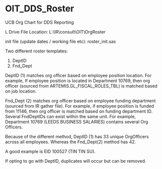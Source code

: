 # OIT_DDS_Roster
UCB Org Chart for DDS Reporting

L Drive File Location: L:\IR\consult\OIT\OrgRoster

init file (update dates / working file etc): roster_init.sas

Two different roster templates:
1. DeptID
2. Fnd_Dept

DeptID (1) matches org officer based on employee position location. For example, If employee position is 
located in Department 10769, then org officer (sourced from ARTEMIS.GL_FISCAL_ROLES_TBL) is matched based on job location.

Fnd_Dept (2) matches org officer based on employee funding department (sourced from IR gather file). For example, if employee position is funded from 11146, then org officer is matched based on funding department ID. Several FndDeptIDs can exist within the same unit. For example, Department 10769 (LEEDS BUSINESS SALARIES) contains several Org Officers. 

Because of the different method, DeptID (1) has 33 unique OrgOfficers across all employees. Whereas the Fnd_Dept(2) method has 42. 

A good example is EID 100527 (TIN TIN SU). 

If opting to go with DeptID, duplicates will occur but can be removed.
